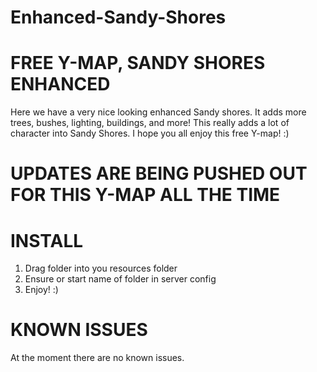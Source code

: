 # Enhanced-Sandy-Shores

# FREE Y-MAP, SANDY SHORES ENHANCED

Here we have a very nice looking enhanced Sandy shores.  It adds more trees, bushes, lighting, buildings, and more!  This really adds a lot of character into Sandy Shores.  I hope you all enjoy this free Y-map! :)

# UPDATES ARE BEING PUSHED OUT FOR THIS Y-MAP ALL THE TIME

# INSTALL

1) Drag folder into you resources folder
2) Ensure or start name of folder in server config
3) Enjoy! :)

# KNOWN ISSUES

At the moment there are no known issues.
